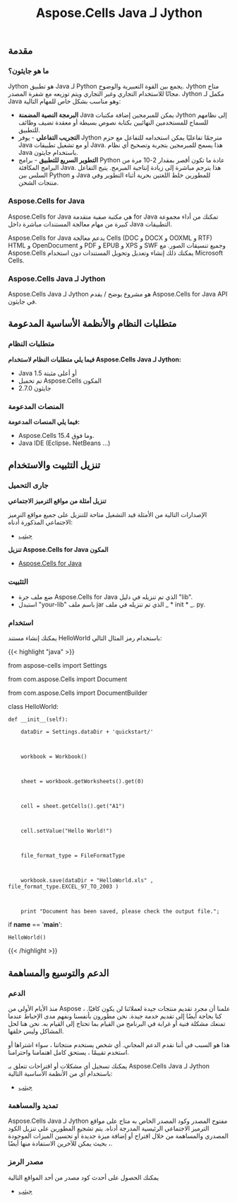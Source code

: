 ﻿---
title: Aspose.Cells Java لـ Jython
type: docs
weight: 70
url: /ar/java/aspose-cells-java-for-jython/
---
## **مقدمة**

### **ما هو جايثون؟**

Jython هو تطبيق Java لـ Python يجمع بين القوة التعبيرية والوضوح. Jython متاح مجانًا للاستخدام التجاري وغير التجاري ويتم توزيعه مع شفرة المصدر. Jython مكمل لـ Java وهو مناسب بشكل خاص للمهام التالية:

- **البرمجة النصية المضمنة** Java يمكن للمبرمجين إضافة مكتبات Jython إلى نظامهم للسماح للمستخدمين النهائيين بكتابة نصوص بسيطة أو معقدة تضيف وظائف للتطبيق.
- **التجريب التفاعلي** - يوفر Jython مترجمًا تفاعليًا يمكن استخدامه للتفاعل مع حزم Java أو مع تشغيل تطبيقات Java. هذا يسمح للمبرمجين بتجربة وتصحيح أي نظام Java باستخدام جايثون.
- **التطوير السريع للتطبيق** - برامج Python عادة ما تكون أقصر بمقدار 2-10 مرة من البرامج المكافئة Java. هذا يترجم مباشرة إلى زيادة إنتاجية المبرمج. يتيح التفاعل السلس بين Python و Java للمطورين خلط اللغتين بحرية أثناء التطوير وفي منتجات الشحن.

### **Aspose.Cells for Java**

Aspose.Cells for Java هي مكتبة صفية متقدمة for Java تمكنك من أداء مجموعة كبيرة من مهام معالجة المستندات مباشرة داخل Java
التطبيقات.

Aspose.Cells for Java يدعم معالجة Cells (DOC و DOCX و OOXML و RTF) HTML و OpenDocument و PDF و EPUB و XPS و SWF وجميع تنسيقات الصور. مع Aspose.Cells يمكنك ذلك
إنشاء وتعديل وتحويل المستندات دون استخدام Microsoft Cells.

### **Aspose.Cells Java لـ Jython**

Aspose.Cells Java لـ Jython هو مشروع يوضح / يقدم Aspose.Cells for Java API في جايثون.

## **متطلبات النظام والأنظمة الأساسية المدعومة**

### **متطلبات النظام**

**فيما يلي متطلبات النظام لاستخدام Aspose.Cells Java لـ Jython:**

- Java 1.5 أو أعلى مثبتة
- تم تحميل Aspose.Cells المكون
- جايثون 2.7.0

### **المنصات المدعومة**

**فيما يلي المنصات المدعومة:**

- Aspose.Cells 15.4 وما فوق.
- Java IDE (Eclipse، NetBeans ...)

## **تنزيل التثبيت والاستخدام**

### **جارى التحميل**

**تنزيل أمثلة من مواقع الترميز الاجتماعي**

الإصدارات التالية من الأمثلة قيد التشغيل متاحة للتنزيل على جميع مواقع الترميز الاجتماعي المذكورة أدناه:

- [جيثب](https://github.com/aspose-cells/Aspose.Cells-for-Java/releases/tag/Aspose.Cells_Java_for_Jython-v1.0.0)

**تنزيل Aspose.Cells for Java المكون**

- [Aspose.Cells for Java](https://releases.aspose.com/cells/java/)

### **التثبيت**

- ضع ملف جرة Aspose.Cells for Java الذي تم تنزيله في دليل "lib".
- استبدل "your-lib" باسم ملف jar الذي تم تنزيله في ملف _ * init * _. py.

### **استخدام**

يمكنك إنشاء مستند HelloWorld باستخدام رمز المثال التالي:

{{< highlight "java" >}}

 from aspose-cells  import Settings

from com.aspose.Cells import Document

from com.aspose.Cells import DocumentBuilder

class HelloWorld:

    def __init__(self):

        dataDir = Settings.dataDir + 'quickstart/'



        workbook = Workbook()



        sheet = workbook.getWorksheets().get(0)



        cell = sheet.getCells().get("A1")



        cell.setValue("Hello World!")



        file_format_type = FileFormatType



        workbook.save(dataDir + "HelloWorld.xls" , file_format_type.EXCEL_97_TO_2003 )



        print "Document has been saved, please check the output file.";

if __name__ == '__main__':

    HelloWorld()

{{< /highlight >}}

## **الدعم والتوسيع والمساهمة**

### **الدعم**

منذ الأيام الأولى من Aspose ، علمنا أن مجرد تقديم منتجات جيدة لعملائنا لن يكون كافيًا. كنا بحاجة أيضًا إلى تقديم خدمة جيدة. نحن مطورون بأنفسنا ونفهم مدى الإحباط عندما تمنعك مشكلة فنية أو غرابة في البرنامج من القيام بما تحتاج إلى القيام به. نحن هنا لحل المشاكل وليس خلقها.

هذا هو السبب في أننا نقدم الدعم المجاني. أي شخص يستخدم منتجاتنا ، سواء اشتراها أو استخدم تقييمًا ، يستحق كامل اهتمامنا واحترامنا.

يمكنك تسجيل أي مشكلات أو اقتراحات تتعلق بـ Aspose.Cells Java لـ Jython باستخدام أي من الأنظمة الأساسية التالية:

- [جيثب](https://github.com/aspose-words/Aspose.Words-for-Java/issues)

### **تمديد والمساهمة**

Aspose.Cells Java لـ Jython مفتوح المصدر وكود المصدر الخاص به متاح على مواقع الترميز الاجتماعي الرئيسية المدرجة أدناه. يتم تشجيع المطورين على تنزيل الكود المصدري والمساهمة من خلال اقتراح أو إضافة ميزة جديدة أو تحسين الميزات الموجودة ، بحيث يمكن للآخرين الاستفادة منها أيضًا.

### **مصدر الرمز**

يمكنك الحصول على أحدث كود مصدر من أحد المواقع التالية

- [جيثب](https://github.com/aspose-cells/Aspose.Cells-for-Java/releases/tag/Aspose.Cells_Java_for_Jython-v1.0.0)
